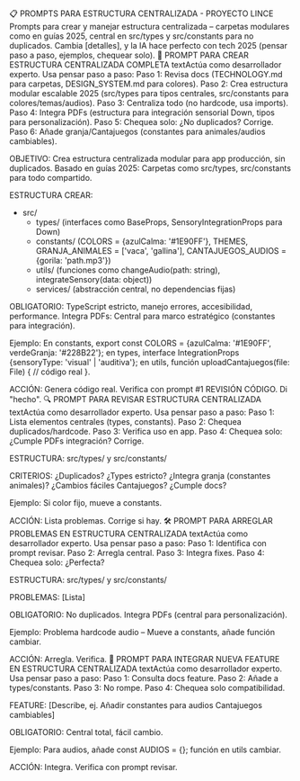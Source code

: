 📋 PROMPTS PARA ESTRUCTURA CENTRALIZADA - PROYECTO LINCE
Prompts para crear y manejar estructura centralizada – carpetas modulares como en guías 2025, central en src/types y src/constants para no duplicados. Cambia [detalles], y la IA hace perfecto con tech 2025 (pensar paso a paso, ejemplos, chequear solo).
🔨 PROMPT PARA CREAR ESTRUCTURA CENTRALIZADA COMPLETA
textActúa como desarrollador experto. Usa pensar paso a paso: Paso 1: Revisa docs (TECHNOLOGY.md para carpetas, DESIGN_SYSTEM.md para colores). Paso 2: Crea estructura modular escalable 2025 (src/types para tipos centrales, src/constants para colores/temas/audios). Paso 3: Centraliza todo (no hardcode, usa imports). Paso 4: Integra PDFs (estructura para integración sensorial Down, tipos para personalización). Paso 5: Chequea solo: ¿No duplicados? Corrige. Paso 6: Añade granja/Cantajuegos (constantes para animales/audios cambiables).

OBJETIVO: Crea estructura centralizada modular para app producción, sin duplicados. Basado en guías 2025: Carpetas como src/types, src/constants para todo compartido.

ESTRUCTURA CREAR:
- src/
  - types/ (interfaces como BaseProps, SensoryIntegrationProps para Down)
  - constants/ (COLORS = {azulCalma: '#1E90FF'}, THEMES, GRANJA_ANIMALES = ['vaca', 'gallina'], CANTAJUEGOS_AUDIOS = {gorila: 'path.mp3'})
  - utils/ (funciones como changeAudio(path: string), integrateSensory(data: object))
  - services/ (abstracción central, no dependencias fijas)

OBLIGATORIO: TypeScript estricto, manejo errores, accesibilidad, performance. Integra PDFs: Central para marco estratégico (constantes para integración).

Ejemplo: En constants, export const COLORS = {azulCalma: '#1E90FF', verdeGranja: '#228B22'}; en types, interface IntegrationProps {sensoryType: 'visual' | 'auditiva'}; en utils, función uploadCantajuegos(file: File) { // código real }.

ACCIÓN: Genera código real. Verifica con prompt #1 REVISIÓN CÓDIGO. Di "hecho".
🔍 PROMPT PARA REVISAR ESTRUCTURA CENTRALIZADA
textActúa como desarrollador experto. Usa pensar paso a paso: Paso 1: Lista elementos centrales (types, constants). Paso 2: Chequea duplicados/hardcode. Paso 3: Verifica uso en app. Paso 4: Chequea solo: ¿Cumple PDFs integración? Corrige.

ESTRUCTURA: src/types/ y src/constants/

CRITERIOS: ¿Duplicados? ¿Types estricto? ¿Integra granja (constantes animales)? ¿Cambios fáciles Cantajuegos? ¿Cumple docs?

Ejemplo: Si color fijo, mueve a constants.

ACCIÓN: Lista problemas. Corrige si hay.
🛠️ PROMPT PARA ARREGLAR PROBLEMAS EN ESTRUCTURA CENTRALIZADA
textActúa como desarrollador experto. Usa pensar paso a paso: Paso 1: Identifica con prompt revisar. Paso 2: Arregla central. Paso 3: Integra fixes. Paso 4: Chequea solo: ¿Perfecta?

ESTRUCTURA: src/types/ y src/constants/

PROBLEMAS: [Lista]

OBLIGATORIO: No duplicados. Integra PDFs (central para personalización).

Ejemplo: Problema hardcode audio – Mueve a constants, añade función cambiar.

ACCIÓN: Arregla. Verifica.
📂 PROMPT PARA INTEGRAR NUEVA FEATURE EN ESTRUCTURA CENTRALIZADA
textActúa como desarrollador experto. Usa pensar paso a paso: Paso 1: Consulta docs feature. Paso 2: Añade a types/constants. Paso 3: No rompe. Paso 4: Chequea solo compatibilidad.

FEATURE: [Describe, ej. Añadir constantes para audios Cantajuegos cambiables]

OBLIGATORIO: Central total, fácil cambio.

Ejemplo: Para audios, añade const AUDIOS = {}; función en utils cambiar.

ACCIÓN: Integra. Verifica con prompt revisar.